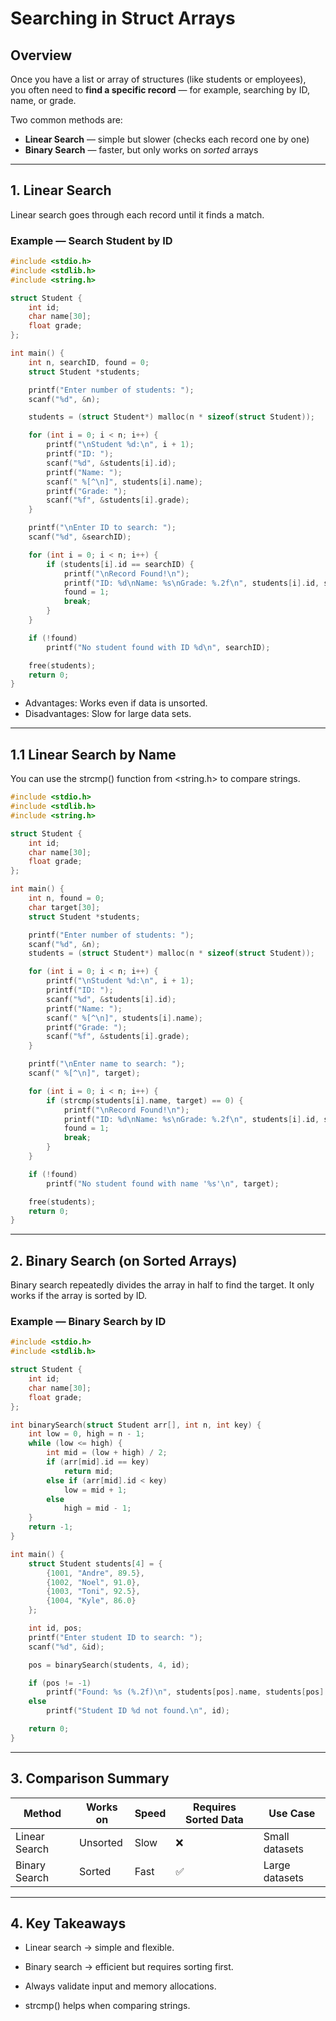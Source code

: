 # Searching in Struct Arrays

## Overview

Once you have a list or array of structures (like students or employees),  
you often need to **find a specific record** — for example, searching by ID, name, or grade.

Two common methods are:
- **Linear Search** — simple but slower (checks each record one by one)
- **Binary Search** — faster, but only works on *sorted* arrays

---

## 1. Linear Search

Linear search goes through each record until it finds a match.

### Example — Search Student by ID

```c
#include <stdio.h>
#include <stdlib.h>
#include <string.h>

struct Student {
    int id;
    char name[30];
    float grade;
};

int main() {
    int n, searchID, found = 0;
    struct Student *students;

    printf("Enter number of students: ");
    scanf("%d", &n);

    students = (struct Student*) malloc(n * sizeof(struct Student));

    for (int i = 0; i < n; i++) {
        printf("\nStudent %d:\n", i + 1);
        printf("ID: ");
        scanf("%d", &students[i].id);
        printf("Name: ");
        scanf(" %[^\n]", students[i].name);
        printf("Grade: ");
        scanf("%f", &students[i].grade);
    }

    printf("\nEnter ID to search: ");
    scanf("%d", &searchID);

    for (int i = 0; i < n; i++) {
        if (students[i].id == searchID) {
            printf("\nRecord Found!\n");
            printf("ID: %d\nName: %s\nGrade: %.2f\n", students[i].id, students[i].name, students[i].grade);
            found = 1;
            break;
        }
    }

    if (!found)
        printf("No student found with ID %d\n", searchID);

    free(students);
    return 0;
}

```

- Advantages: Works even if data is unsorted.
- Disadvantages: Slow for large data sets.

---

## 1.1 Linear Search by Name

You can use the strcmp() function from <string.h> to compare strings.

```c
#include <stdio.h>
#include <stdlib.h>
#include <string.h>

struct Student {
    int id;
    char name[30];
    float grade;
};

int main() {
    int n, found = 0;
    char target[30];
    struct Student *students;

    printf("Enter number of students: ");
    scanf("%d", &n);
    students = (struct Student*) malloc(n * sizeof(struct Student));

    for (int i = 0; i < n; i++) {
        printf("\nStudent %d:\n", i + 1);
        printf("ID: ");
        scanf("%d", &students[i].id);
        printf("Name: ");
        scanf(" %[^\n]", students[i].name);
        printf("Grade: ");
        scanf("%f", &students[i].grade);
    }

    printf("\nEnter name to search: ");
    scanf(" %[^\n]", target);

    for (int i = 0; i < n; i++) {
        if (strcmp(students[i].name, target) == 0) {
            printf("\nRecord Found!\n");
            printf("ID: %d\nName: %s\nGrade: %.2f\n", students[i].id, students[i].name, students[i].grade);
            found = 1;
            break;
        }
    }

    if (!found)
        printf("No student found with name '%s'\n", target);

    free(students);
    return 0;
}

```

---

## 2. Binary Search (on Sorted Arrays)

Binary search repeatedly divides the array in half to find the target.
It only works if the array is sorted by ID.

### Example — Binary Search by ID

```c
#include <stdio.h>
#include <stdlib.h>

struct Student {
    int id;
    char name[30];
    float grade;
};

int binarySearch(struct Student arr[], int n, int key) {
    int low = 0, high = n - 1;
    while (low <= high) {
        int mid = (low + high) / 2;
        if (arr[mid].id == key)
            return mid;
        else if (arr[mid].id < key)
            low = mid + 1;
        else
            high = mid - 1;
    }
    return -1;
}

int main() {
    struct Student students[4] = {
        {1001, "Andre", 89.5},
        {1002, "Noel", 91.0},
        {1003, "Toni", 92.5},
        {1004, "Kyle", 86.0}
    };

    int id, pos;
    printf("Enter student ID to search: ");
    scanf("%d", &id);

    pos = binarySearch(students, 4, id);

    if (pos != -1)
        printf("Found: %s (%.2f)\n", students[pos].name, students[pos].grade);
    else
        printf("Student ID %d not found.\n", id);

    return 0;
}

```

---

## 3. Comparison Summary

| Method        | Works on | Speed | Requires Sorted Data | Use Case       |
| ------------- | -------- | ----- | -------------------- | -------------- |
| Linear Search | Unsorted | Slow  | ❌                    | Small datasets |
| Binary Search | Sorted   | Fast  | ✅                    | Large datasets |

---

## 4. Key Takeaways

- Linear search → simple and flexible.

- Binary search → efficient but requires sorting first.

- Always validate input and memory allocations.

- strcmp() helps when comparing strings.
